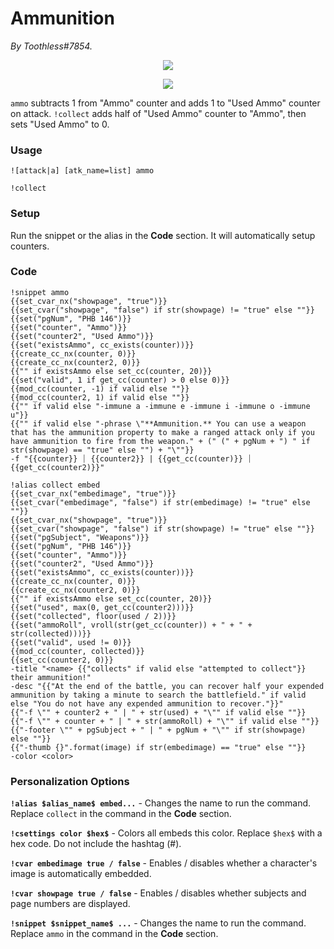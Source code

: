 # Ammunition
*By Toothless#7854.*

<p align="center">
  <img src="https://i.imgur.com/LumNmww.png"/>
</p>

<p align="center">
  <img src="https://i.imgur.com/5QA2Yxi.png"/>
</p>

``ammo`` subtracts 1 from "Ammo" counter and adds 1 to "Used Ammo" counter on attack. ``!collect`` adds half of "Used Ammo" counter to "Ammo", then sets "Used Ammo" to 0. 

### Usage

``![attack|a] [atk_name=list] ammo``

``!collect``

### Setup
Run the snippet or the alias in the **Code** section. It will automatically setup counters.

### Code
```GN
!snippet ammo
{{set_cvar_nx("showpage", "true")}}
{{set_cvar("showpage", "false") if str(showpage) != "true" else ""}}
{{set("pgNum", "PHB 146")}}
{{set("counter", "Ammo")}}
{{set("counter2", "Used Ammo")}}
{{set("existsAmmo", cc_exists(counter))}}
{{create_cc_nx(counter, 0)}}
{{create_cc_nx(counter2, 0)}}
{{"" if existsAmmo else set_cc(counter, 20)}}
{{set("valid", 1 if get_cc(counter) > 0 else 0)}}
{{mod_cc(counter, -1) if valid else ""}}
{{mod_cc(counter2, 1) if valid else ""}}
{{"" if valid else "-immune a -immune e -immune i -immune o -immune u"}}
{{"" if valid else "-phrase \"**Ammunition.** You can use a weapon that has the ammunition property to make a ranged attack only if you have ammunition to fire from the weapon." + (" (" + pgNum + ") " if str(showpage) == "true" else "") + "\""}}
-f "{{counter}} ⏐ {{counter2}} | {{get_cc(counter)}} ⏐ {{get_cc(counter2)}}"
```

```GN
!alias collect embed
{{set_cvar_nx("embedimage", "true")}}
{{set_cvar("embedimage", "false") if str(embedimage) != "true" else ""}}
{{set_cvar_nx("showpage", "true")}}
{{set_cvar("showpage", "false") if str(showpage) != "true" else ""}}
{{set("pgSubject", "Weapons")}}
{{set("pgNum", "PHB 146")}}
{{set("counter", "Ammo")}}
{{set("counter2", "Used Ammo")}}
{{set("existsAmmo", cc_exists(counter))}}
{{create_cc_nx(counter, 0)}}
{{create_cc_nx(counter2, 0)}}
{{"" if existsAmmo else set_cc(counter, 20)}}
{{set("used", max(0, get_cc(counter2)))}}
{{set("collected", floor(used / 2))}}
{{set("ammoRoll", vroll(str(get_cc(counter)) + " + " + str(collected)))}}
{{set("valid", used != 0)}}
{{mod_cc(counter, collected)}}
{{set_cc(counter2, 0)}}
-title "<name> {{"collects" if valid else "attempted to collect"}} their ammunition!"
-desc "{{"At the end of the battle, you can recover half your expended ammunition by taking a minute to search the battlefield." if valid else "You do not have any expended ammunition to recover."}}"
{{"-f \"" + counter2 + " | " + str(used) + "\"" if valid else ""}}
{{"-f \"" + counter + " | " + str(ammoRoll) + "\"" if valid else ""}}
{{"-footer \"" + pgSubject + " | " + pgNum + "\"" if str(showpage) else ""}}
{{"-thumb {}".format(image) if str(embedimage) == "true" else ""}}
-color <color>
```

### Personalization Options

**``!alias $alias_name$ embed...``** - Changes the name to run the command. Replace ``collect`` in the command in the **Code** section.

**``!csettings color $hex$``** - Colors all embeds this color. Replace ``$hex$`` with a hex code. Do not include the hashtag (#).

**``!cvar embedimage true / false``** - Enables / disables whether a character's image is automatically embedded.

**``!cvar showpage true / false``** - Enables / disables whether subjects and page numbers are displayed.

**``!snippet $snippet_name$ ...``** - Changes the name to run the command. Replace ``ammo`` in the command in the **Code** section.
